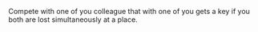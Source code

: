 Compete with one of you colleague that with one of you gets a key if you both are lost simultaneously at a place.
